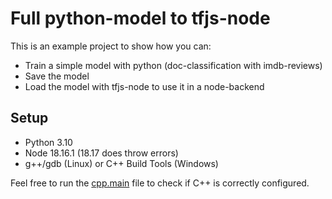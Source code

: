 # Full python-model to tfjs-node

This is an example project to show how you can:

- Train a simple model with python (doc-classification with imdb-reviews)
- Save the model
- Load the model with tfjs-node to use it in a node-backend

## Setup

- Python 3.10
- Node 18.16.1 (18.17 does throw errors)
- g++/gdb (Linux) or C++ Build Tools (Windows)

Feel free to run the [cpp.main](./cpp-test/main.cpp) file to check if C++ is correctly configured.
